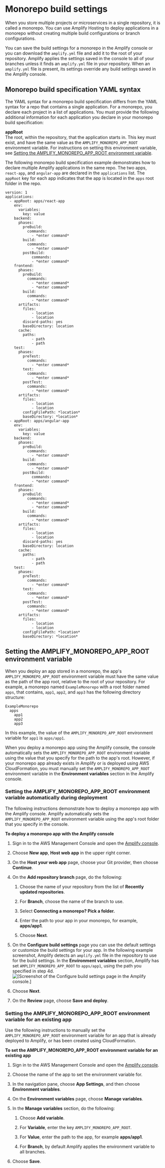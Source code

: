 # Monorepo build settings<a name="monorepo-configuration"></a>

When you store multiple projects or microservices in a single repository, it is called a monorepo\. You can use Amplify Hosting to deploy applications in a monorepo without creating multiple build configurations or branch configurations\.

You can save the build settings for a monorepo in the Amplify console or you can download the `amplify.yml` file and add it to the root of your repository\. Amplify applies the settings saved in the console to all of your branches unless it finds an `amplify.yml` file in your repository\. When an `amplify.yml` file is present, its settings override any build settings saved in the Amplify console\.

## Monorepo build specification YAML syntax<a name="monorepo-yml-syntax"></a>

The YAML syntax for a monorepo build specification differs from the YAML syntax for a repo that contains a single application\. For a monorepo, you declare each project in a list of applications\. You must provide the following additional information for each application you declare in your monorepo build specification:

**appRoot**  
The root, within the repository, that the application starts in\. This key must exist, and have the same value as the `AMPLIFY_MONOREPO_APP_ROOT` environment variable\. For instructions on setting this environment variable, see [Setting the AMPLIFY\_MONOREPO\_APP\_ROOT environment variable](#setting-monorepo-environment-variable)\.

The following monorepo build specification example demonstrates how to declare multiple Amplify applications in the same repo\. The two apps, `react-app`, and `angular-app` are declared in the `applications` list\. The `appRoot` key for each app indicates that the app is located in the `apps` root folder in the repo\.

```
version: 1
applications:
  - appRoot: apps/react-app
    env:
      variables:
        key: value
    backend:
      phases:
        preBuild:
          commands:
            - *enter command*
        build:
          commands:
            - *enter command*
        postBuild:
            commands:
            - *enter command*
    frontend:
      phases:
        preBuild:
          commands:
            - *enter command*
            - *enter command*
        build:
          commands:
            - *enter command*
      artifacts:
        files:
            - location
            - location
        discard-paths: yes
        baseDirectory: location
      cache:
        paths:
            - path
            - path
    test:
      phases:
        preTest:
          commands:
            - *enter command*
        test:
          commands:
            - *enter command*
        postTest:
          commands:
            - *enter command*
      artifacts:
        files:
            - location
            - location
        configFilePath: *location*
        baseDirectory: *location*
  - appRoot: apps/angular-app
    env:
      variables:
        key: value
    backend:
      phases:
        preBuild:
          commands:
            - *enter command*
        build:
          commands:
            - *enter command*
        postBuild:
            commands:
            - *enter command*
    frontend:
      phases:
        preBuild:
          commands:
            - *enter command*
            - *enter command*
        build:
          commands:
            - *enter command*
      artifacts:
        files:
            - location
            - location
        discard-paths: yes
        baseDirectory: location
      cache:
        paths:
            - path
            - path
    test:
      phases:
        preTest:
          commands:
            - *enter command*
        test:
          commands:
            - *enter command*
        postTest:
          commands:
            - *enter command*
      artifacts:
        files:
            - location
            - location
        configFilePath: *location*
        baseDirectory: *location*
```

## Setting the AMPLIFY\_MONOREPO\_APP\_ROOT environment variable<a name="setting-monorepo-environment-variable"></a>

When you deploy an app stored in a monorepo, the app's `AMPLIFY_MONOREPO_APP_ROOT` environment variable must have the same value as the path of the app root, relative to the root of your repository\. For example, a monorepo named `ExampleMonorepo` with a root folder named `apps`, that contains, `app1`, `app2`, and `app3` has the following directory structure:

```
ExampleMonorepo
  apps
    app1
    app2
    app3
```

In this example, the value of the `AMPLIFY_MONOREPO_APP_ROOT` environment variable for `app1` is `apps/app1`\.

When you deploy a monorepo app using the Amplify console, the console automatically sets the `AMPLIFY_MONOREPO_APP_ROOT` environment variable using the value that you specify for the path to the app's root\. However, if your monorepo app already exists in Amplify or is deployed using AWS CloudFormation, you must manually set the `AMPLIFY_MONOREPO_APP_ROOT` environment variable in the **Environment variables** section in the Amplify console\.

### Setting the AMPLIFY\_MONOREPO\_APP\_ROOT environment variable automatically during deployment<a name="setting-monorepo-environmnet-variable-automatically"></a>

The following instructions demonstrate how to deploy a monorepo app with the Amplify console\. Amplify automatically sets the `AMPLIFY_MONOREPO_APP_ROOT` environment variable using the app's root folder that you specify in the console\.

**To deploy a monorepo app with the Amplify console**

1. Sign in to the AWS Management Console and open the [Amplify console](https://console.aws.amazon.com/amplify/)\.

1. Choose **New app**, **Host web app** in the upper right corner\.

1. On the **Host your web app** page, choose your Git provider, then choose **Continue**\.

1. On the **Add repository branch** page, do the following:

   1. Choose the name of your repository from the list of **Recently updated repositories**\.

   1. For **Branch**, choose the name of the branch to use\.

   1. Select **Connecting a monorepo? Pick a folder\.**

   1. Enter the path to your app in your monorepo, for example, **apps/app1**\.

   1. Choose **Next**\.

1. On the **Configure build settings** page you can use the default settings or customize the build settings for your app\. In the following example screenshot, Amplify detects an `amplify.yml` file in the repository to use for the build settings\. In the **Environment variables** section, Amplify has set `AMPLIFY_MONOREPO_APP_ROOT` to `apps/app1`, using the path you specified in step 4d\.  
![\[Screenshot of the Configure build settings page in the Amplify console.\]](http://docs.aws.amazon.com/amplify/latest/userguide/images/amplify-buildsettings-monorepo1.png)

1. Choose **Next**\.

1. On the **Review** page, choose **Save and deploy**\.

### Setting the AMPLIFY\_MONOREPO\_APP\_ROOT environment variable for an existing app<a name="setting-monorepo-environmnet-variable-manually"></a>

Use the following instructions to manually set the `AMPLIFY_MONOREPO_APP_ROOT` environment variable for an app that is already deployed to Amplify, or has been created using CloudFormation\.

**To set the AMPLIFY\_MONOREPO\_APP\_ROOT environment variable for an existing app**

1. Sign in to the AWS Management Console and open the [Amplify console](https://console.aws.amazon.com/amplify/)\.

1. Choose the name of the app to set the environment variable for\.

1. In the navigation pane, choose **App Settings**, and then choose **Environment variables**\.

1. On the **Environment variables** page, choose **Manage variables**\.

1. In the **Manage variables** section, do the following:

   1. Choose **Add variable**\.

   1. For **Variable**, enter the key `AMPLIFY_MONOREPO_APP_ROOT`\.

   1. For **Value**, enter the path to the app, for example **apps/app1**\.

   1. For **Branch**, by default Amplify applies the environment variable to all branches\.

1. Choose **Save**\.
